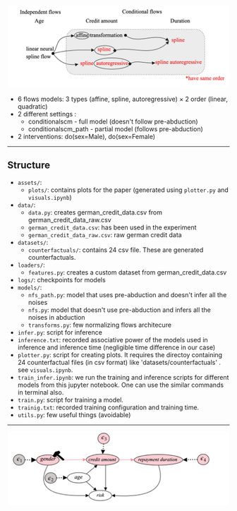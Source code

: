 ![Combinations of flows](assets/Combinations_of_flows.png "Combination of flows")

* 6 flows models: 3 types (affine, spline, autoregressive) $\times$ 2 order (linear, quadratic) 
* 2 different settings :
    * conditionalscm -       full model (doesn't follow pre-abduction)
    * conditionalscm_path -  partial model (follows pre-abduction) 
 * 2 interventions: do(sex=Male), do(sex=Female)  

---
## Structure

- `assets/`:
    - `plots/`: contains plots for the paper (generated using `plotter.py` and `visuals.ipynb`)
- `data/`:
    - `data.py`: creates german_credit_data.csv from german_credit_data_raw.csv
    - `german_credit_data.csv`: has been used in the experiment
    - `german_credit_data_raw.csv`: raw german credit data
- `datasets/`:
    - `counterfactuals/`: contains 24 csv file. These are generated counterfactuals.
- `loaders/`: 
    - `features.py`: creates a custom dataset from german_credit_data.csv 
- `logs/`: checkpoints for models
-  `models/`:
    - `nfs_path.py`: model that uses pre-abduction and doesn't infer all the noises
    - `nfs.py`: model that doesn't use pre-abduction and infers all the noises in abduction
    - `transforms.py`: few normalizing flows architecure
- `infer.py`: script for inference
- `inference.txt`: recorded associative power of the models used in inference and inference time (negligible time difference in our case)
- `plotter.py`: script for creating plots. It requires the directoy containing 24 counterfactual files (in csv format) like 'datasets/counterfactuals' . see `visuals.ipynb`.
-  `train_infer.ipynb`: we run the training and inference scripts for different models from this jupyter notebook. One can use the similar commands in terminal also.
- `train.py`: script for training a model.
- `trainig.txt`: recorded training configuration and training time.
- `utils.py`: few useful things (avoidable)

---
![Causal graph for german credit dataset](assets/causal_graph_german_credit_dataset.png "Causal graph for german credit dataset")